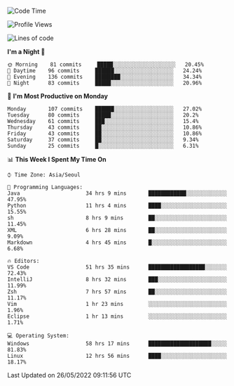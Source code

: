 <!--START_SECTION:waka-->
![Code Time](http://img.shields.io/badge/Code%20Time-594%20hrs%2026%20mins-blue)

![Profile Views](http://img.shields.io/badge/Profile%20Views-13-blue)

![Lines of code](https://img.shields.io/badge/From%20Hello%20World%20I%27ve%20Written-1%20Million%20lines%20of%20code-blue)

**I'm a Night 🦉** 

```text
🌞 Morning    81 commits     █████░░░░░░░░░░░░░░░░░░░░   20.45% 
🌆 Daytime    96 commits     ██████░░░░░░░░░░░░░░░░░░░   24.24% 
🌃 Evening    136 commits    ████████░░░░░░░░░░░░░░░░░   34.34% 
🌙 Night      83 commits     █████░░░░░░░░░░░░░░░░░░░░   20.96%

```
📅 **I'm Most Productive on Monday** 

```text
Monday       107 commits    ██████░░░░░░░░░░░░░░░░░░░   27.02% 
Tuesday      80 commits     █████░░░░░░░░░░░░░░░░░░░░   20.2% 
Wednesday    61 commits     ███░░░░░░░░░░░░░░░░░░░░░░   15.4% 
Thursday     43 commits     ██░░░░░░░░░░░░░░░░░░░░░░░   10.86% 
Friday       43 commits     ██░░░░░░░░░░░░░░░░░░░░░░░   10.86% 
Saturday     37 commits     ██░░░░░░░░░░░░░░░░░░░░░░░   9.34% 
Sunday       25 commits     █░░░░░░░░░░░░░░░░░░░░░░░░   6.31%

```


📊 **This Week I Spent My Time On** 

```text
⌚︎ Time Zone: Asia/Seoul

💬 Programming Languages: 
Java                     34 hrs 9 mins       ████████████░░░░░░░░░░░░░   47.95% 
Python                   11 hrs 4 mins       ████░░░░░░░░░░░░░░░░░░░░░   15.55% 
sh                       8 hrs 9 mins        ██░░░░░░░░░░░░░░░░░░░░░░░   11.45% 
XML                      6 hrs 28 mins       ██░░░░░░░░░░░░░░░░░░░░░░░   9.09% 
Markdown                 4 hrs 45 mins       █░░░░░░░░░░░░░░░░░░░░░░░░   6.68%

🔥 Editors: 
VS Code                  51 hrs 35 mins      ██████████████████░░░░░░░   72.43% 
IntelliJ                 8 hrs 32 mins       ███░░░░░░░░░░░░░░░░░░░░░░   11.99% 
Zsh                      7 hrs 57 mins       ██░░░░░░░░░░░░░░░░░░░░░░░   11.17% 
Vim                      1 hr 23 mins        ░░░░░░░░░░░░░░░░░░░░░░░░░   1.96% 
Eclipse                  1 hr 13 mins        ░░░░░░░░░░░░░░░░░░░░░░░░░   1.71%

💻 Operating System: 
Windows                  58 hrs 17 mins      ████████████████████░░░░░   81.83% 
Linux                    12 hrs 56 mins      ████░░░░░░░░░░░░░░░░░░░░░   18.17%

```


 Last Updated on 26/05/2022 09:11:56 UTC
<!--END_SECTION:waka-->
